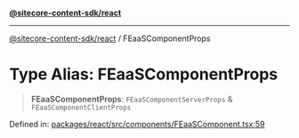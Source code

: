 [**@sitecore-content-sdk/react**](../README.md)

***

[@sitecore-content-sdk/react](../README.md) / FEaaSComponentProps

# Type Alias: FEaaSComponentProps

> **FEaaSComponentProps**: `FEaaSComponentServerProps` & `FEaaSComponentClientProps`

Defined in: [packages/react/src/components/FEaaSComponent.tsx:59](https://github.com/Sitecore/xmc-jss-dev/blob/692b154f482187bff433276bee9671bda23cfd11/packages/react/src/components/FEaaSComponent.tsx#L59)
